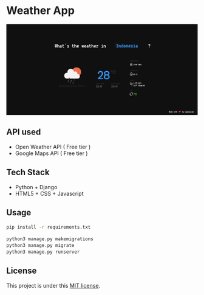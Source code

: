 # Weather App

![Screenshot](/screenshots/main_ss.PNG)

## API used
- Open Weather API ( Free tier )
- Google Maps API ( Free tier )

## Tech Stack
- Python + Django
- HTML5 + CSS + Javascript

## Usage
```bash
pip install -r requirements.txt
```
```bash
python3 manage.py makemigrations
python3 manage.py migrate
python3 manage.py runserver
```

## License
This project is under this [MIT license](/LICENSE).